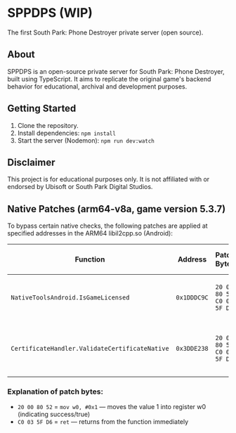 # SPPDPS (WIP)

The first South Park: Phone Destroyer private server (open source).

## About

SPPDPS is an open-source private server for South Park: Phone Destroyer, built using TypeScript. It aims to replicate the original game's backend behavior for educational, archival and development purposes.

## Getting Started

1. Clone the repository.
2. Install dependencies: `npm install`
3. Start the server (Nodemon): `npm run dev:watch`

## Disclaimer

This project is for educational purposes only. It is not affiliated with or endorsed by Ubisoft or South Park Digital Studios.


## Native Patches (arm64-v8a, game version 5.3.7)

To bypass certain native checks, the following patches are applied at specified addresses in the ARM64 libil2cpp.so (Android):

| Function                             | Address       | Patch Bytes                      | ARM64 Instructions (Disassembly)      | Purpose                          |
|------------------------------------|---------------|---------------------------------|--------------------------------------|---------------------------------|
| `NativeToolsAndroid.IsGameLicensed` | `0x1DDDC9C`   | `20 00 80 52 C0 03 5F D6`       | `mov w0, #0x1` <br> `ret`            | Disable license check (allow APK installation) |
| `CertificateHandler.ValidateCertificateNative` | `0x3DDE238`   | `20 00 80 52 C0 03 5F D6`       | `mov w0, #0x1` <br> `ret`            | SSL certificate validation bypass (SSL bypass) |

### Explanation of patch bytes:

- `20 00 80 52` = `mov w0, #0x1` — moves the value 1 into register w0 (indicating success/true)
- `C0 03 5F D6` = `ret` — returns from the function immediately